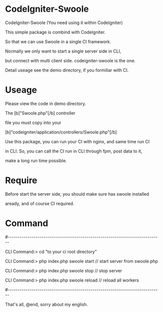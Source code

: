 # CodeIgniter-Swoole

CodeIgniter-Swoole (You need using it within CodeIgniter)

This simple package is combind with CodeIgniter.

So that we can use Swoole in a single CI framework.

Normally we only want to start a single server side in CLI,

but connect with multi client side. codeigniter-swoole is the one.

Detail useage see the demo directory, if you formiliar with CI.
 
# Useage

Please view the code in demo directory. 

The [b]"Swoole.php"[/b] controller

file you must copy into your 

[b]"codeigniter/application/controllers/Swoole.php"[/b]

Use this package, you can run your CI with nginx, and same time run CI
 
in CLI. So, you can call the CI run in CLI through fpm, post data to it,
  
make a long run time possible.  

# Require

Before start the server side, you should make sure has swoole installed

aready, and of course CI required.

# Command

#------------------------------------------------------------------------------

CLI Command:> cd "to your ci root directory"

CLI Command:> php index.php swoole start      // start server from swoole.php

CLI Command:> php index.php swoole stop       // stop server

CLI Command:> php index.php swoole reload     // reload all workers

#------------------------------------------------------------------------------

That's all, @end, sorry about my english.
